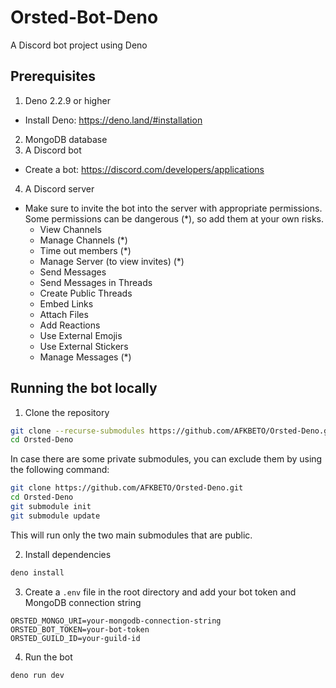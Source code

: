# Orsted-Bot-Deno
A Discord bot project using Deno

## Prerequisites
1. Deno 2.2.9 or higher
- Install Deno: https://deno.land/#installation
2. MongoDB database
3. A Discord bot
- Create a bot: https://discord.com/developers/applications
4. A Discord server
- Make sure to invite the bot into the server with appropriate permissions. Some permissions can be dangerous (*), so add them at your own risks.
    - View Channels
    - Manage Channels (*)
    - Time out members (*)
    - Manage Server (to view invites) (*)
    - Send Messages
    - Send Messages in Threads
    - Create Public Threads
    - Embed Links
    - Attach Files
    - Add Reactions
    - Use External Emojis
    - Use External Stickers
    - Manage Messages (*)

## Running the bot locally
1. Clone the repository
```bash
git clone --recurse-submodules https://github.com/AFKBETO/Orsted-Deno.git
cd Orsted-Deno
```
In case there are some private submodules, you can exclude them by using the following command:
```bash
git clone https://github.com/AFKBETO/Orsted-Deno.git
cd Orsted-Deno
git submodule init
git submodule update
```

This will run only the two main submodules that are public.

2. Install dependencies
```bash
deno install
```

3. Create a `.env` file in the root directory and add your bot token and MongoDB connection string
```env
ORSTED_MONGO_URI=your-mongodb-connection-string
ORSTED_BOT_TOKEN=your-bot-token
ORSTED_GUILD_ID=your-guild-id
```

4. Run the bot
```bash
deno run dev
```
